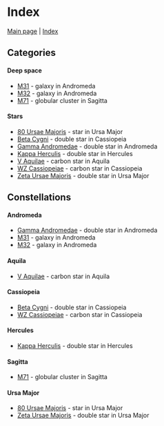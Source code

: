 # Index

[Main page](../pages/index.md) | [Index](../pages/obj_index.md)

## Categories

#### Deep space

- [M31](../obs/m31-m32-2025-07-19.md) - galaxy in Andromeda
- [M32](../obs/m31-m32-2025-07-19.md) - galaxy in Andromeda
- [M71](../obs/m71-2025-07-19.md) - globular cluster in Sagitta

#### Stars

- [80 Ursae Majoris](../obs/zeta-uma-80-uma-2025-07-12.md) - star in Ursa Major
- [Beta Cygni](../obs/beta-cyg-2025-07-19.md) - double star in Cassiopeia
- [Gamma Andromedae](../obs/gamma-and-2025-07-19.md) - double star in Andromeda
- [Kappa Herculis](../obs/kappa-her-2025-07-14.md) - double star in Hercules
- [V Aquilae](../obs/v-aql-2025-06-27.md) - carbon star in Aquila
- [WZ Cassiopeiae](../obs/wz-cas-2025-06-27.md) - carbon star in Cassiopeia
- [Zeta Ursae Majoris](../obs/zeta-uma-80-uma-2025-07-12.md) - double star in Ursa Major


## Constellations

#### Andromeda

- [Gamma Andromedae](../obs/gamma-and-2025-07-19.md) - double star in Andromeda
- [M31](../obs/m31-m32-2025-07-19.md) - galaxy in Andromeda
- [M32](../obs/m31-m32-2025-07-19.md) - galaxy in Andromeda

#### Aquila

- [V Aquilae](../obs/v-aql-2025-06-27.md) - carbon star in Aquila

#### Cassiopeia

- [Beta Cygni](../obs/beta-cyg-2025-07-19.md) - double star in Cassiopeia
- [WZ Cassiopeiae](../obs/wz-cas-2025-06-27.md) - carbon star in Cassiopeia

#### Hercules

- [Kappa Herculis](../obs/kappa-her-2025-07-14.md) - double star in Hercules

#### Sagitta

- [M71](../obs/m71-2025-07-19.md) - globular cluster in Sagitta

#### Ursa Major

- [80 Ursae Majoris](../obs/zeta-uma-80-uma-2025-07-12.md) - star in Ursa Major
- [Zeta Ursae Majoris](../obs/zeta-uma-80-uma-2025-07-12.md) - double star in Ursa Major


